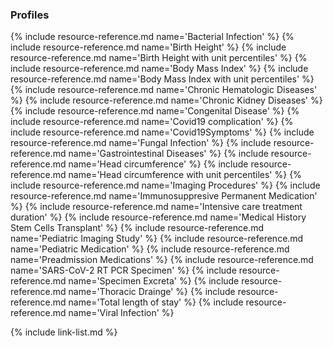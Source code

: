 ### Profiles
{% include resource-reference.md name='Bacterial Infection' %}
{% include resource-reference.md name='Birth Height' %}
{% include resource-reference.md name='Birth Height with unit percentiles' %}
{% include resource-reference.md name='Body Mass Index' %}
{% include resource-reference.md name='Body Mass Index with unit percentiles' %}
{% include resource-reference.md name='Chronic Hematologic Diseases' %}
{% include resource-reference.md name='Chronic Kidney Diseases' %}
{% include resource-reference.md name='Congenital Disease' %}
{% include resource-reference.md name='Covid19 complication' %}
{% include resource-reference.md name='Covid19Symptoms' %}
{% include resource-reference.md name='Fungal Infection' %}
{% include resource-reference.md name='Gastrointestinal Diseases' %}
{% include resource-reference.md name='Head circumference' %}
{% include resource-reference.md name='Head circumference with unit percentiles' %}
{% include resource-reference.md name='Imaging Procedures' %}
{% include resource-reference.md name='Immunosuppresive Permanent Medication' %}
{% include resource-reference.md name='Intensive care treatment duration' %}
{% include resource-reference.md name='Medical History Stem Cells Transplant' %}
{% include resource-reference.md name='Pediatric Imaging Study' %}
{% include resource-reference.md name='Pediatric Medication' %}
{% include resource-reference.md name='Preadmission Medications' %}
{% include resource-reference.md name='SARS-CoV-2 RT PCR Specimen' %}
{% include resource-reference.md name='Specimen Excreta' %}
{% include resource-reference.md name='Thoracic Drainge' %}
{% include resource-reference.md name='Total length of stay' %}
{% include resource-reference.md name='Viral Infection' %}



{% include link-list.md %}
